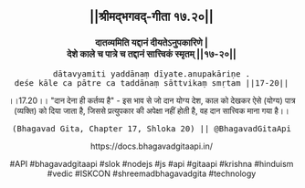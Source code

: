 <center><h2>||श्रीमद्‍भगवद्‍-गीता १७.२०||</h2>
<h3>दातव्यमिति यद्दानं दीयतेऽनुपकारिणे |<br/>देशे काले च पात्रे च तद्दानं सात्त्विकं स्मृतम् ||१७-२०||</h3>
<pre>dātavyamiti yaddānaṃ dīyate.anupakāriṇe .<br/>deśe kāle ca pātre ca taddānaṃ sāttvikaṃ smṛtam ||17-20||</pre>
<p>।।17.20।। "दान देना ही कर्तव्य है" - इस भाव से जो दान योग्य देश, काल को देखकर ऐसे (योग्य) पात्र (व्यक्ति) को दिया जाता है, जिससे प्रत्युपकार की अपेक्षा नहीं होती है, वह दान सात्त्विक माना गया है।।</p>
<pre>(Bhagavad Gita, Chapter 17, Shloka 20) || @BhagavadGitaApi</pre><p>https://docs.bhagavadgitaapi.in/</p><p>#API #bhagavadgitaapi #slok #nodejs #js #api #gitaapi #krishna #hinduism #vedic #ISKCON #shreemadbhagavadgita #technology</p></center>